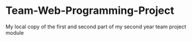 # Team-Web-Programming-Project
My local copy of the first and second part of my second year team project module
